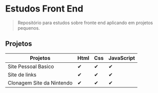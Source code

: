# Estudos Front End
>Repositório para estudos sobre fronte end aplicando em projetos pequenos.

## Projetos

|Projetos|Html|Css|JavaScript|
|----------|------|-------|---------|
|Site Pessoal Basico| ✔ | ✔ | ✔ |
|Site de links| ✔ | ✔ | ✔ |
|Clonagem Site da Nintendo| ✔ | ✔ | ✔ |




